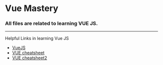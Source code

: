 # Vue Mastery
### All files are related to learning VUE JS.
---
Helpful Links in learning Vue JS
* [VueJS](https://vuejs.org/)
* [VUE cheatsheet](https://vuejs-tips.github.io/cheatsheet/)
* [VUE cheatsheet2](https://flaviocopes.com/vue-cheat-sheet/)

